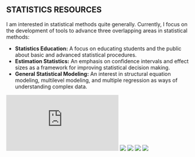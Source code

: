## STATISTICS RESOURCES

I am interested in statistical methods quite generally. Currently, I focus on the development of tools to advance three overlapping areas in statistical methods:

- **Statistics Education:** A focus on educating students and the public about basic and advanced statistical procedures.
- **Estimation Statistics:** An emphasis on confidence intervals and effect sizes as a framework for improving statistical decision making.
- **General Statistical Modeling:** An interest in structural equation modeling, multilevel modeling, and multiple regression as ways of understanding complex data.

![](https://img.shields.io/badge/CODE-R-informational?style=flat&logo=<R>&link=http://www.r-project.org)
![](https://img.shields.io/badge/SOFTWARE-jamovi-informational?style=flat&logo=<jamovi>)
![](https://img.shields.io/badge/SOFTWARE-JASP-informational?style=flat&logo=<JASP>)
![](https://img.shields.io/badge/SOFTWARE-SPSS-informational?style=flat&logo=<SPSS>)
![](https://img.shields.io/badge/SOFTWARE-EXCEL-informational?style=flat&logo=<Excel>)

<!--

![](https://img.shields.io/badge/<WORD_ON_LEFT>-<WORD_ON_RIGHT>-informational?style=flat&logo=<LOGO_NAME>&logoColor=white&color=2bbc8a)

![](https://img.shields.io/badge/<WORD_ON_LEFT>-<WORD_ON_RIGHT>-informational?style=flat&logo=data:image/svg%2bxml;base64,<BASE64_DATA>)

-->

<!--
**cwendorf/cwendorf** is a ✨ _special_ ✨ repository because its `README.md` (this file) appears on your GitHub profile.

Here are some ideas to get you started:

- 🔭 I’m currently working on ...
- 🌱 I’m currently learning ...
- 👯 I’m looking to collaborate on ...
- 🤔 I’m looking for help with ...
- 💬 Ask me about ...
- 📫 How to reach me: ...
- 😄 Pronouns: ...
- ⚡ Fun fact: ...
-->
